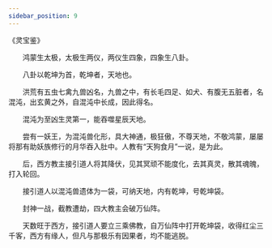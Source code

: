 ```yaml
---
sidebar_position: 9
---
```


《灵宝鉴》

　　鸿蒙生太极，太极生两仪，两仪生四象，四象生八卦。 
 
　　八卦以乾坤为首，乾坤者，天地也。 
 
　　洪荒有五虫七禽九兽凶名，九兽之中，有长毛四足、如犬、有腹无五脏者，名混沌，出玄黄之外，自混沌中长成，因此得名。 
 
　　混沌为至凶生灵第一，能吞噬星辰天地。 
 
　　尝有一妖王，为混沌兽化形，具大神通，极狂傲，不尊天地，不敬鸿蒙，屡屡将那有助妖族修行的月华吞入肚中。人教有“天狗食月”一说，是为此。 
 
　　后，西方教主接引道人将其降伏，见其冥顽不能度化，去其真灵，散其魂魄，打入轮回。 
 
　　接引道人以混沌兽遗体为一袋，可纳天地，内有乾坤，号乾坤袋。 

　　封神一战，截教遭劫，四大教主会破万仙阵。 
 
　　天数旺于西方，接引道人要立三乘佛教，自万仙阵中打开乾坤袋，收得红尘三千客，西方有缘人，但凡与那极乐有因果者，均不能逃脱。 